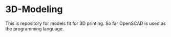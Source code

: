 # 3D-Modeling
This is repository for models fit for 3D printing.  So far OpenSCAD is used as the programming language.
